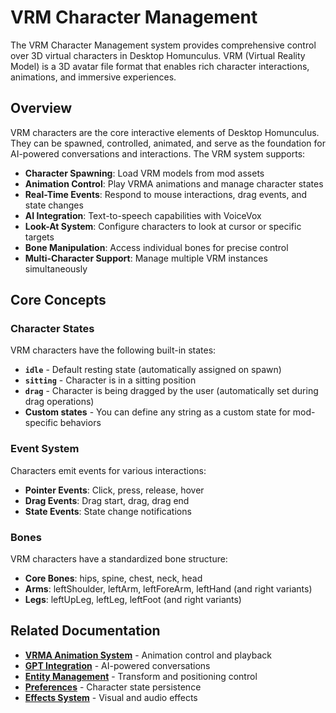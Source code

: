 # VRM Character Management

The VRM Character Management system provides comprehensive control over 3D virtual characters in Desktop Homunculus.
VRM (Virtual Reality Model) is a 3D avatar file format that enables rich character interactions, animations, and
immersive experiences.

## Overview

VRM characters are the core interactive elements of Desktop Homunculus. They can be spawned, controlled, animated, and
serve as the foundation for AI-powered conversations and interactions. The VRM system supports:

- **Character Spawning**: Load VRM models from mod assets
- **Animation Control**: Play VRMA animations and manage character states
- **Real-Time Events**: Respond to mouse interactions, drag events, and state changes
- **AI Integration**: Text-to-speech capabilities with VoiceVox
- **Look-At System**: Configure characters to look at cursor or specific targets
- **Bone Manipulation**: Access individual bones for precise control
- **Multi-Character Support**: Manage multiple VRM instances simultaneously

## Core Concepts

### Character States

VRM characters have the following built-in states:

- **`idle`** - Default resting state (automatically assigned on spawn)
- **`sitting`** - Character is in a sitting position
- **`drag`** - Character is being dragged by the user (automatically set during drag operations)
- **Custom states** - You can define any string as a custom state for mod-specific behaviors

### Event System

Characters emit events for various interactions:

- **Pointer Events**: Click, press, release, hover
- **Drag Events**: Drag start, drag, drag end
- **State Events**: State change notifications

### Bones

VRM characters have a standardized bone structure:

- **Core Bones**: hips, spine, chest, neck, head
- **Arms**: leftShoulder, leftArm, leftForeArm, leftHand (and right variants)
- **Legs**: leftUpLeg, leftLeg, leftFoot (and right variants)

## Related Documentation

- **[VRMA Animation System](../vrma/index.md)** - Animation control and playback
- **[GPT Integration](../gpt/index.md)** - AI-powered conversations
- **[Entity Management](../entities/index.md)** - Transform and positioning control
- **[Preferences](../preferences/index.md)** - Character state persistence
- **[Effects System](../effects/index.md)** - Visual and audio effects